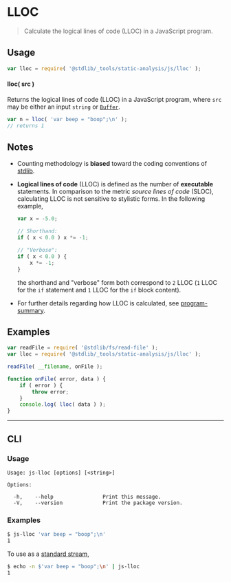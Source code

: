 <!--

@license Apache-2.0

Copyright (c) 2018 The Stdlib Authors.

Licensed under the Apache License, Version 2.0 (the "License");
you may not use this file except in compliance with the License.
You may obtain a copy of the License at

   http://www.apache.org/licenses/LICENSE-2.0

Unless required by applicable law or agreed to in writing, software
distributed under the License is distributed on an "AS IS" BASIS,
WITHOUT WARRANTIES OR CONDITIONS OF ANY KIND, either express or implied.
See the License for the specific language governing permissions and
limitations under the License.

-->

# LLOC

> Calculate the logical lines of code (LLOC) in a JavaScript program.

<!-- Section to include introductory text. Make sure to keep an empty line after the intro `section` element and another before the `/section` close. -->

<section class="intro">

</section>

<!-- /.intro -->

<!-- Package usage documentation. -->

<section class="usage">

## Usage

```javascript
var lloc = require( '@stdlib/_tools/static-analysis/js/lloc' );
```

#### lloc( src )

Returns the logical lines of code (LLOC) in a JavaScript program, where `src` may be either an input `string` or [`Buffer`][@stdlib/buffer/ctor].

```javascript
var n = lloc( 'var beep = "boop";\n' );
// returns 1
```

</section>

<!-- /.usage -->

<!-- Package usage notes. Make sure to keep an empty line after the `section` element and another before the `/section` close. -->

<section class="notes">

## Notes

-   Counting methodology is **biased** toward the coding conventions of [stdlib][stdlib-github].

-   **Logical lines of code** (LLOC) is defined as the number of **executable** statements. In comparison to the metric _source lines of code_ (SLOC), calculating LLOC is not sensitive to stylistic forms. In the following example,

    <!-- eslint-disable curly -->

    ```javascript
    var x = -5.0;

    // Shorthand:
    if ( x < 0.0 ) x *= -1;

    // "Verbose":
    if ( x < 0.0 ) {
        x *= -1;
    }
    ```

    the shorthand and "verbose" form both correspond to `2` LLOC (`1` LLOC for the `if` statement and `1` LLOC for the `if` block content).

-   For further details regarding how LLOC is calculated, see [program-summary][@stdlib/_tools/static-analysis/js/program-summary].

</section>

<!-- /.notes -->

<!-- Package usage examples. -->

<section class="examples">

## Examples

<!-- eslint no-undef: "error" -->

```javascript
var readFile = require( '@stdlib/fs/read-file' );
var lloc = require( '@stdlib/_tools/static-analysis/js/lloc' );

readFile( __filename, onFile );

function onFile( error, data ) {
    if ( error ) {
        throw error;
    }
    console.log( lloc( data ) );
}
```

</section>

<!-- /.examples -->

<!-- Section for describing a command-line interface. -->

* * *

<section class="cli">

## CLI

<!-- CLI usage documentation. -->

<section class="usage">

### Usage

```text
Usage: js-lloc [options] [<string>]

Options:

  -h,    --help                Print this message.
  -V,    --version             Print the package version.
```

</section>

<!-- /.usage -->

<!-- CLI usage notes. Make sure to keep an empty line after the `section` element and another before the `/section` close. -->

<section class="notes">

</section>

<!-- /.notes -->

<!-- CLI usage examples. -->

<section class="examples">

### Examples

```bash
$ js-lloc 'var beep = "boop";\n'
1
```

To use as a [standard stream][standard-streams],

```bash
$ echo -n $'var beep = "boop";\n' | js-lloc
1
```

</section>

<!-- /.examples -->

</section>

<!-- /.cli -->

<!-- Section to include cited references. If references are included, add a horizontal rule *before* the section. Make sure to keep an empty line after the `section` element and another before the `/section` close. -->

<section class="references">

</section>

<!-- /.references -->

<!-- Section for all links. Make sure to keep an empty line after the `section` element and another before the `/section` close. -->

<section class="links">

[stdlib-github]: https://github.com/stdlib-js/stdlib

[@stdlib/buffer/ctor]: https://github.com/stdlib-js/stdlib/tree/develop/lib/node_modules/%40stdlib/buffer/ctor

[@stdlib/_tools/static-analysis/js/program-summary]: https://github.com/stdlib-js/stdlib/tree/develop/lib/node_modules/%40stdlib/_tools/static-analysis/js/program-summary

[standard-streams]: https://en.wikipedia.org/wiki/Standard_streams

</section>

<!-- /.links -->
